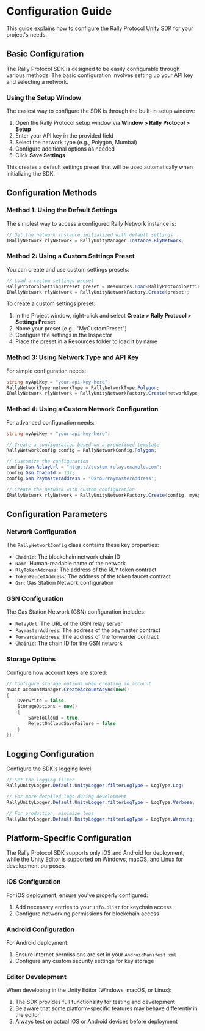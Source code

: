 # Configuration Guide

This guide explains how to configure the Rally Protocol Unity SDK for your project's needs.

## Basic Configuration

The Rally Protocol SDK is designed to be easily configurable through various methods. The basic configuration involves setting up your API key and selecting a network.

### Using the Setup Window

The easiest way to configure the SDK is through the built-in setup window:

1. Open the Rally Protocol setup window via **Window > Rally Protocol > Setup**
2. Enter your API key in the provided field
3. Select the network type (e.g., Polygon, Mumbai)
4. Configure additional options as needed
5. Click **Save Settings**

This creates a default settings preset that will be used automatically when initializing the SDK.

## Configuration Methods

### Method 1: Using the Default Settings

The simplest way to access a configured Rally Network instance is:

```csharp
// Get the network instance initialized with default settings
IRallyNetwork rlyNetwork = RallyUnityManager.Instance.RlyNetwork;
```

### Method 2: Using a Custom Settings Preset

You can create and use custom settings presets:

```csharp
// Load a custom settings preset
RallyProtocolSettingsPreset preset = Resources.Load<RallyProtocolSettingsPreset>("MyCustomPreset");
IRallyNetwork rlyNetwork = RallyUnityNetworkFactory.Create(preset);
```

To create a custom settings preset:

1. In the Project window, right-click and select **Create > Rally Protocol > Settings Preset**
2. Name your preset (e.g., "MyCustomPreset")
3. Configure the settings in the Inspector
4. Place the preset in a Resources folder to load it by name

### Method 3: Using Network Type and API Key

For simple configuration needs:

```csharp
string myApiKey = "your-api-key-here";
RallyNetworkType networkType = RallyNetworkType.Polygon;
IRallyNetwork rlyNetwork = RallyUnityNetworkFactory.Create(networkType, myApiKey);
```

### Method 4: Using a Custom Network Configuration

For advanced configuration needs:

```csharp
string myApiKey = "your-api-key-here";

// Create a configuration based on a predefined template
RallyNetworkConfig config = RallyNetworkConfig.Polygon;

// Customize the configuration
config.Gsn.RelayUrl = "https://custom-relay.example.com";
config.Gsn.ChainId = 137;
config.Gsn.PaymasterAddress = "0xYourPaymasterAddress";

// Create the network with custom configuration
IRallyNetwork rlyNetwork = RallyUnityNetworkFactory.Create(config, myApiKey);
```

## Configuration Parameters

### Network Configuration

The `RallyNetworkConfig` class contains these key properties:

- `ChainId`: The blockchain network chain ID
- `Name`: Human-readable name of the network
- `RlyTokenAddress`: The address of the RLY token contract
- `TokenFaucetAddress`: The address of the token faucet contract
- `Gsn`: Gas Station Network configuration

### GSN Configuration

The Gas Station Network (GSN) configuration includes:

- `RelayUrl`: The URL of the GSN relay server
- `PaymasterAddress`: The address of the paymaster contract
- `ForwarderAddress`: The address of the forwarder contract
- `ChainId`: The chain ID for the GSN network

### Storage Options

Configure how account keys are stored:

```csharp
// Configure storage options when creating an account
await accountManager.CreateAccountAsync(new()
{
    Overwrite = false,
    StorageOptions = new()
    {
        SaveToCloud = true,
        RejectOnCloudSaveFailure = false
    }
});
```

## Logging Configuration

Configure the SDK's logging level:

```csharp
// Set the logging filter
RallyUnityLogger.Default.UnityLogger.filterLogType = LogType.Log;

// For more detailed logs during development
RallyUnityLogger.Default.UnityLogger.filterLogType = LogType.Verbose;

// For production, minimize logs
RallyUnityLogger.Default.UnityLogger.filterLogType = LogType.Warning;
```

## Platform-Specific Configuration

The Rally Protocol SDK supports only iOS and Android for deployment, while the Unity Editor is supported on Windows, macOS, and Linux for development purposes.

### iOS Configuration

For iOS deployment, ensure you've properly configured:

1. Add necessary entries to your `Info.plist` for keychain access
2. Configure networking permissions for blockchain access

### Android Configuration

For Android deployment:

1. Ensure internet permissions are set in your `AndroidManifest.xml`
2. Configure any custom security settings for key storage

### Editor Development

When developing in the Unity Editor (Windows, macOS, or Linux):

1. The SDK provides full functionality for testing and development
2. Be aware that some platform-specific features may behave differently in the editor
3. Always test on actual iOS or Android devices before deployment
